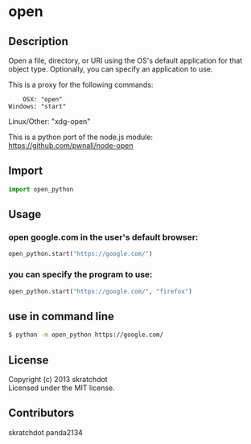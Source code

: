 # open

## Description ##

Open a file, directory, or URI using the OS's default application for
that object type. Optionally, you can specify an application to use.

This is a proxy for the following commands:

        OSX: "open"
    Windows: "start"
Linux/Other: "xdg-open"

This is a python port of the node.js module:
https://github.com/pwnall/node-open


## Import ##

```python
import open_python
```

## Usage ##

### open google.com in the user's default browser:

```python
open_python.start("https://google.com/")
```
### you can specify the program to use:

```python
open_python.start("https://google.com/", "firefox")	
```

## use in command line

```sh
$ python -m open_python https://google.com/
```

## License ##

Copyright (c) 2013 skratchdot  
Licensed under the MIT license.
## Contributors ##

skratchdot
panda2134